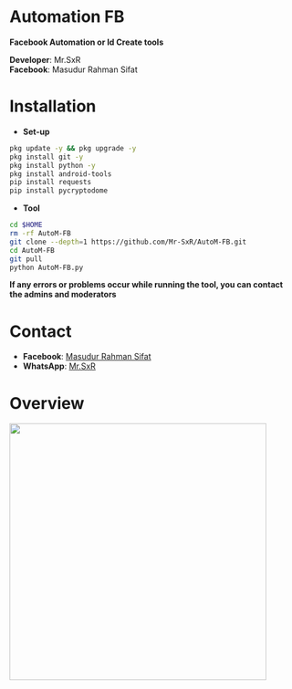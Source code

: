 # Automation FB
**Facebook Automation or Id Create tools**

**Developer**: Mr.SxR  
**Facebook**: Masudur Rahman Sifat
# Installation
- **Set-up**
```Bash
pkg update -y && pkg upgrade -y
pkg install git -y
pkg install python -y
pkg install android-tools
pip install requests
pip install pycryptodome
```
- **Tool**
```Bash
cd $HOME
rm -rf AutoM-FB
git clone --depth=1 https://github.com/Mr-SxR/AutoM-FB.git
cd AutoM-FB
git pull
python AutoM-FB.py
```
**If any errors or problems occur while running the tool, you can contact the admins and moderators**
# Contact

- **Facebook**: [Masudur Rahman Sifat](https://www.facebook.com/sxr.404)
- **WhatsApp**: [Mr.SxR](https://wa.me/+8801858094178)

# Overview

<img src="./Mr.SxR.jpg" width="450" alt="">



